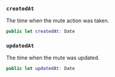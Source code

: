 
### `createdAt`

The time when the mute action was taken.

``` swift
public let createdAt: Date
```

### `updatedAt`

The time when the mute was updated.

``` swift
public let updatedAt: Date
